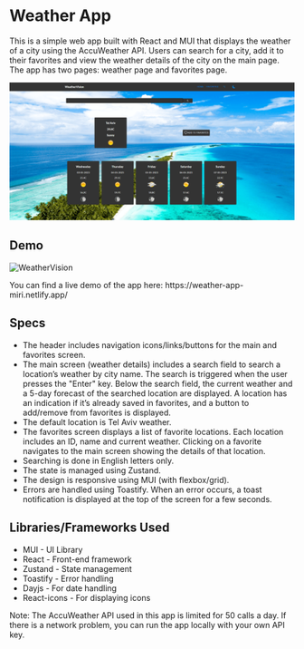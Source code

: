 <h1>Weather App</h1>
<p>This is a simple web app built with React and MUI that displays the weather of a city using the AccuWeather API. Users can search for a city, add it to their favorites and view the weather details of the city on the main page. The app has two pages: weather page and favorites page.</p>
<img src="WeatherVision.png" alt="WeatherVision" width="900px">
<h2>Demo</h2>
<img src="WeatherVision.gif" alt="WeatherVision" width="900px">

<p>You can find a live demo of the app here: https://weather-app-miri.netlify.app/ </p>
<h2>Specs</h2>
<ul>
  <li>The header includes navigation icons/links/buttons for the main and favorites screen.</li>
  <li>The main screen (weather details) includes a search field to search a location’s weather by city name. The search is triggered when the user presses the "Enter" key. Below the search field, the current weather and a 5-day forecast of the searched location are displayed. A location has an indication if it’s already saved in favorites, and a button to add/remove from favorites is displayed.</li>
  <li>The default location is Tel Aviv weather.</li>
  <li>The favorites screen displays a list of favorite locations. Each location includes an ID, name and current weather. Clicking on a favorite navigates to the main screen showing the details of that location.</li>
  <li>Searching is done in English letters only.</li>
  <li>The state is managed using Zustand.</li>
  <li>The design is responsive using MUI (with flexbox/grid).</li>
  <li>Errors are handled using Toastify. When an error occurs, a toast notification is displayed at the top of the screen for a few seconds.</li>
</ul>
<h2>Libraries/Frameworks Used</h2>
<ul>
  <li>MUI - UI Library</li>
  <li>React - Front-end framework</li>
  <li>Zustand - State management</li>
  <li>Toastify - Error handling</li>
  <li>Dayjs - For date handling</li>
  <li>React-icons - For displaying icons</li>
</ul>

<p>Note: The AccuWeather API used in this app is limited for 50 calls a day. If there is a network problem, you can run the app locally with your own API key.</p>

